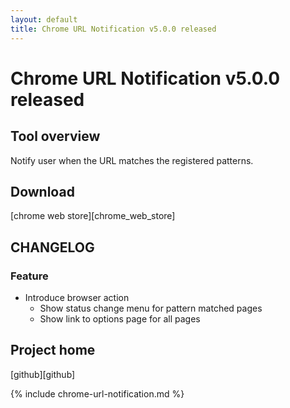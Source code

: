 ```yaml
---
layout: default
title: Chrome URL Notification v5.0.0 released
---
```

# Chrome URL Notification v5.0.0 released


## Tool overview

Notify user when the URL matches the registered patterns.


## Download

[chrome web store][chrome_web_store]


## CHANGELOG

### Feature

- Introduce browser action
  - Show status change menu for pattern matched pages
  - Show link to options page for all pages


## Project home

[github][github]



{% include chrome-url-notification.md %}

